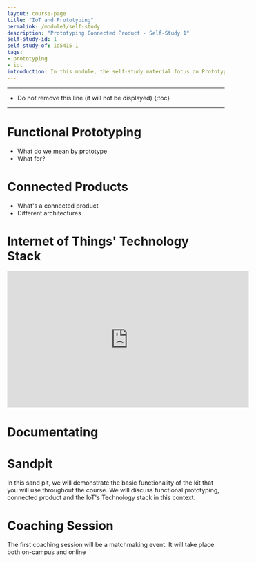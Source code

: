 ```yaml
---
layout: course-page
title: "IoT and Prototyping"
permalink: /module1/self-study
description: "Prototyping Connected Product - Self-Study 1"
self-study-id: 1
self-study-of: id5415-1
tags:
- prototyping
- iot
introduction: In this module, the self-study material focus on Prototyping and the Internet of Things' technology stack. We explore the purpose of a functional prototype, in close connection to feasibility testing. Then, we look at connected products, there main characteristics and why they often require a (partially) functional prototype. Finally, we introduce the concept of Internet of Things (IoT), the technology backbone of connected products.
---
```


---

* Do not remove this line (it will not be displayed)
{:toc}

---

# Functional Prototyping

* What do we mean by prototype
* What for?

# Connected Products

* What's a connected product
* Different architectures

# Internet of Things' Technology Stack

<iframe width="560" height="315" src="https://www.youtube.com/embed/kSxxUuC8njY" frameborder="0" allow="accelerometer; autoplay; encrypted-media; gyroscope; picture-in-picture" allowfullscreen></iframe>

# Documentating


# Sandpit

In this sand pit, we will demonstrate the basic functionality of the kit that you will use throughout the course. We will discuss functional prototyping, connected product and the IoT's Technology stack in this context.

# Coaching Session

The first coaching session will be a matchmaking event. It will take place both on-campus and online